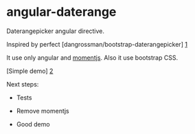 angular-daterange
=================

Daterangepicker angular directive.

Inspired by perfect [dangrossman/bootstrap-daterangepicker] [1]

It use only angular and [momentjs].
Also it use bootstrap CSS.

[Simple demo] [2]

Next steps:
* Tests
* Remove momentjs
* Good demo



  [1]: https://github.com/dangrossman/bootstrap-daterangepicker
  [2]: http://slonoed.net/angular-daterange/example.html
  [momentjs]: http://momentjs.com
